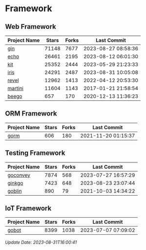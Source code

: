# Framework

## Web Framework
| Project Name | Stars | Forks | Last Commit |
| ------------ | ----- | ----- | ----------- |
| [gin](https://github.com/gin-gonic/gin) | 71148 | 7677 | 2023-08-27 08:58:36 |
| [echo](https://github.com/labstack/echo) | 26461 | 2195 | 2023-08-12 06:01:30 |
| [kit](https://github.com/go-kit/kit) | 25352 | 2444 | 2023-05-29 21:23:33 |
| [iris](https://github.com/kataras/iris) | 24291 | 2487 | 2023-08-31 10:05:08 |
| [revel](https://github.com/revel/revel) | 12962 | 1413 | 2022-04-12 20:53:30 |
| [martini](https://github.com/go-martini/martini) | 11604 | 1143 | 2017-01-21 21:58:54 |
| [beego](https://github.com/astaxie/beego) | 657 | 170 | 2020-12-13 11:36:23 |

## ORM Framework
| Project Name | Stars | Forks | Last Commit |
| ------------ | ----- | ----- | ----------- |
| [gorm](https://github.com/jinzhu/gorm) | 606 | 180 | 2021-11-20 01:15:37 |

## Testing Framework
| Project Name | Stars | Forks | Last Commit |
| ------------ | ----- | ----- | ----------- |
| [goconvey](https://github.com/smartystreets/goconvey) | 7874 | 568 | 2023-07-27 16:57:29 |
| [ginkgo](https://github.com/onsi/ginkgo) | 7423 | 648 | 2023-08-23 23:07:44 |
| [goblin](https://github.com/franela/goblin) | 890 | 79 | 2021-10-03 14:34:22 |

## IoT Framework
| Project Name | Stars | Forks | Last Commit |
| ------------ | ----- | ----- | ----------- |
| [gobot](https://github.com/hybridgroup/gobot) | 8399 | 1038 | 2023-07-07 07:09:02 |

*Update Date: 2023-08-31T16:00:41*